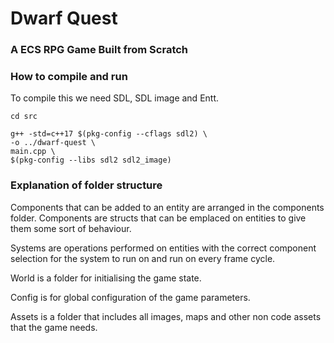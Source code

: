 # Dwarf Quest

### A ECS RPG Game Built from Scratch

### How to compile and run

To compile this we need SDL, SDL image and Entt.

```
cd src
```

```
g++ -std=c++17 $(pkg-config --cflags sdl2) \
-o ../dwarf-quest \
main.cpp \
$(pkg-config --libs sdl2 sdl2_image)
```

### Explanation of folder structure

Components that can be added to an entity are arranged in the components folder. Components are structs that can be emplaced on entities to give them some sort of behaviour.

Systems are operations performed on entities with the correct component selection for the system to run on and run on every frame cycle.

World is a folder for initialising the game state.

Config is for global configuration of the game parameters.

Assets is a folder that includes all images, maps and other non code assets that the game needs.

